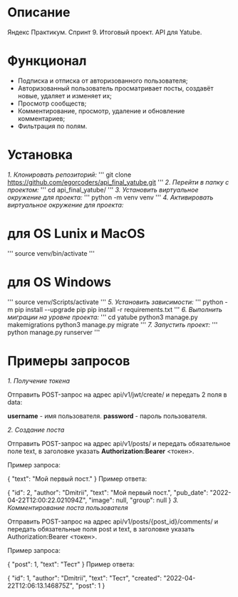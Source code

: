 # Описание
Яндекс Практикум. Спринт 9. Итоговый проект. API для Yatube.

# Функционал
- Подписка и отписка от авторизованного пользователя;
- Авторизованный пользователь просматривает посты, создавёт новые, удаляет и изменяет их;
- Просмотр сообществ;
- Комментирование, просмотр, удаление и обновление комментариев;
- Фильтрация по полям.
# Установка
_1. Клонировать репозиторий:_
'''
git clone https://github.com/egorcoders/api_final_yatube.git
'''
_2. Перейти в папку с проектом:_
'''
cd api_final_yatube/
'''
_3. Установить виртуальное окружение для проекта:_
'''
python -m venv venv
'''
_4. Активировать виртуальное окружение для проекта:_

# для OS Lunix и MacOS
'''
source venv/bin/activate
'''
# для OS Windows
'''
source venv/Scripts/activate
'''
_5. Установить зависимости:_
'''
python -m pip install --upgrade pip
pip install -r requirements.txt
'''
_6. Выполнить миграции на уровне проекта:_
'''
cd yatube
python3 manage.py makemigrations
python3 manage.py migrate
'''
_7. Запустить проект:_
'''
python manage.py runserver
'''
# Примеры запросов
_1. Получение токена_

Отправить POST-запрос на адрес api/v1/jwt/create/ и передать 2 поля в data:

**username** - имя пользователя.
**password** - пароль пользователя.

_2. Создание поста_

Отправить POST-запрос на адрес api/v1/posts/ и передать обязательное поле text, в заголовке указать **Authorization:Bearer** <токен>.

Пример запроса:

{
  "text": "Мой первый пост."
}
Пример ответа:

{
  "id": 2,
  "author": "Dmitrii",
  "text": "Мой первый пост.",
  "pub_date": "2022-04-22T12:00:22.021094Z",
  "image": null,
  "group": null
}
_3. Комментирование поста пользователя_

Отправить POST-запрос на адрес api/v1/posts/{post_id}/comments/ и передать обязательные поля post и text, в заголовке указать Authorization:Bearer <токен>.

Пример запроса:

{
  "post": 1,
  "text": "Тест"
}
Пример ответа:

{
  "id": 1,
  "author": "Dmitrii",
  "text": "Тест",
  "created": "2022-04-22T12:06:13.146875Z",
  "post": 1
}
